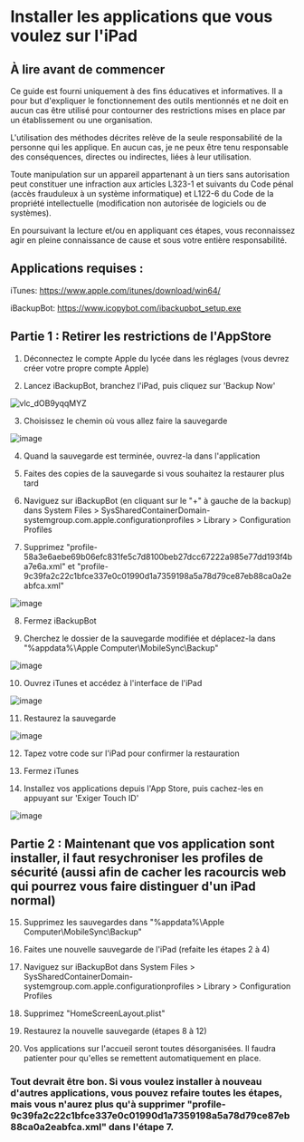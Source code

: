 # Installer les applications que vous voulez sur l'iPad

## À lire avant de commencer

Ce guide est fourni uniquement à des fins éducatives et informatives. Il a pour but d'expliquer le fonctionnement des outils mentionnés et ne doit en aucun cas être utilisé pour contourner des restrictions mises en place par un établissement ou une organisation.

L'utilisation des méthodes décrites relève de la seule responsabilité de la personne qui les applique. En aucun cas, je ne peux être tenu responsable des conséquences, directes ou indirectes, liées à leur utilisation.

Toute manipulation sur un appareil appartenant à un tiers sans autorisation peut constituer une infraction aux articles L323-1 et suivants du Code pénal (accès frauduleux à un système informatique) et L122-6 du Code de la propriété intellectuelle (modification non autorisée de logiciels ou de systèmes).

En poursuivant la lecture et/ou en appliquant ces étapes, vous reconnaissez agir en pleine connaissance de cause et sous votre entière responsabilité.

## Applications requises :

iTunes: https://www.apple.com/itunes/download/win64/

iBackupBot: https://www.icopybot.com/ibackupbot_setup.exe

## Partie 1 : Retirer les restrictions de l'AppStore

1) Déconnectez le compte Apple du lycée dans les réglages (vous devrez créer votre propre compte Apple)

2) Lancez iBackupBot, branchez l'iPad, puis cliquez sur 'Backup Now'

![vlc_dOB9yqqMYZ](https://github.com/user-attachments/assets/b329f639-2421-4d79-ad20-49a4f42ca94a)

3) Choisissez le chemin où vous allez faire la sauvegarde

![image](https://github.com/user-attachments/assets/9cae5f52-7100-418c-b9de-1e6e3f4fdb09)

4) Quand la sauvegarde est terminée, ouvrez-la dans l'application

5) Faites des copies de la sauvegarde si vous souhaitez la restaurer plus tard

6) Naviguez sur iBackupBot (en cliquant sur le "+" à gauche de la backup) dans System Files > SysSharedContainerDomain-systemgroup.com.apple.configurationprofiles > Library > Configuration Profiles
   
7) Supprimez "profile-58a3e6aebe69b06efc831fe5c7d8100beb27dcc67222a985e77dd193f4ba7e6a.xml" et "profile-9c39fa2c22c1bfce337e0c01990d1a7359198a5a78d79ce87eb88ca0a2eabfca.xml"

![image](https://github.com/user-attachments/assets/11581db3-eb96-4776-a78a-f1f970072765)

8) Fermez iBackupBot

9) Cherchez le dossier de la sauvegarde modifiée et déplacez-la dans "%appdata%\Apple Computer\MobileSync\Backup"

![image](https://github.com/user-attachments/assets/27df34d7-11a9-4635-a158-b82f817ec953)

10) Ouvrez iTunes et accédez à l'interface de l'iPad

![image](https://github.com/user-attachments/assets/674ae4df-ab27-4064-a174-c94a48d90e8f)

11) Restaurez la sauvegarde

![image](https://github.com/user-attachments/assets/3400ebdf-0623-4817-b1a1-0765cfeacfda)

12) Tapez votre code sur l'iPad pour confirmer la restauration

13) Fermez iTunes

14) Installez vos applications depuis l'App Store, puis cachez-les en appuyant sur 'Exiger Touch ID'

![image](https://github.com/user-attachments/assets/40453814-891e-4488-90f7-db724ca9f3c4)

## Partie 2 : Maintenant que vos application sont installer, il faut resychroniser les profiles de sécurité (aussi afin de cacher les racourcis web qui pourrez vous faire distinguer d'un iPad normal)

15) Supprimez les sauvegardes dans "%appdata%\Apple Computer\MobileSync\Backup"

16) Faites une nouvelle sauvegarde de l'iPad (refaite les étapes 2 à 4)

17) Naviguez sur iBackupBot dans System Files > SysSharedContainerDomain-systemgroup.com.apple.configurationprofiles > Library > Configuration Profiles

18) Supprimez "HomeScreenLayout.plist"

19) Restaurez la nouvelle sauvegarde (étapes 8 à 12)

20) Vos applications sur l'accueil seront toutes désorganisées. Il faudra patienter pour qu'elles se remettent automatiquement en place.

### Tout devrait être bon. Si vous voulez installer à nouveau d'autres applications, vous pouvez refaire toutes les étapes, mais vous n'aurez plus qu'à supprimer "profile-9c39fa2c22c1bfce337e0c01990d1a7359198a5a78d79ce87eb88ca0a2eabfca.xml" dans l'étape 7.
